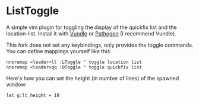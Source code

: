 ListToggle
==========

A simple vim plugin for toggling the display of the quickfix list and the
location-list. Install it with [Vundle][] or [Pathogen][] (I recommend Vundle).

This fork does not set any keybindings, only provides the toggle commands. You
can define mappings yourself like this:

    nnoremap <leader>ll :LToggle " toggle location list
    nnoremap <leader>qq :QToggle " toggle quickfix list

Here's how you can set the height (in number of lines) of the spawned window:

    let g:lt_height = 10

[vundle]: https://github.com/gmarik/vundle#about
[pathogen]: https://github.com/tpope/vim-pathogen#pathogenvim

